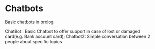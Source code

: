 # Chatbots
Basic chatbots in prolog
 
ChatBot : Basic Chatbot to offer support in case of lost or damaged card(e.g. Bank account card);
Chatbot2: Simple conversation between 2 people about specific topics
